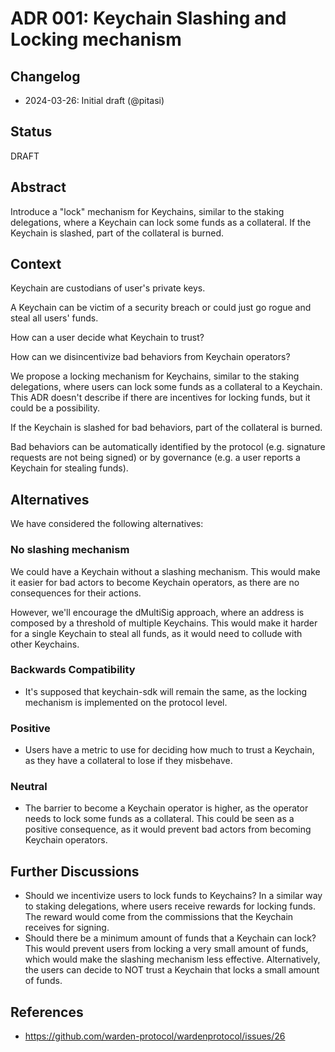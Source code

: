# ADR 001: Keychain Slashing and Locking mechanism

## Changelog

* 2024-03-26: Initial draft (@pitasi)

## Status

DRAFT

## Abstract

Introduce a "lock" mechanism for Keychains, similar to the staking delegations,
where a Keychain can lock some funds as a collateral. If the Keychain is
slashed, part of the collateral is burned.

## Context

Keychain are custodians of user's private keys.

A Keychain can be victim of a security breach or could just go rogue and steal
all users' funds.

How can a user decide what Keychain to trust?

How can we disincentivize bad behaviors from Keychain operators?

We propose a locking mechanism for Keychains, similar to the staking
delegations, where users can lock some funds as a collateral to a Keychain.
This ADR doesn't describe if there are incentives for locking funds, but it
could be a possibility.

If the Keychain is slashed for bad behaviors, part of the collateral is
burned.

Bad behaviors can be automatically identified by the protocol (e.g. signature
requests are not being signed) or by governance (e.g. a user reports a Keychain
for stealing funds).

## Alternatives

We have considered the following alternatives:

### No slashing mechanism

We could have a Keychain without a slashing mechanism. This would make it
easier for bad actors to become Keychain operators, as there are no
consequences for their actions.

However, we'll encourage the dMultiSig approach, where an address is composed
by a threshold of multiple Keychains. This would make it harder for a single
Keychain to steal all funds, as it would need to collude with other Keychains.

### Backwards Compatibility

- It's supposed that keychain-sdk will remain the same, as the locking mechanism is
  implemented on the protocol level.

### Positive

- Users have a metric to use for deciding how much to trust a Keychain, as they
  have a collateral to lose if they misbehave.

### Neutral

- The barrier to become a Keychain operator is higher, as the operator needs to
  lock some funds as a collateral. This could be seen as a positive consequence,
  as it would prevent bad actors from becoming Keychain operators.

## Further Discussions

- Should we incentivize users to lock funds to Keychains? In a similar way to
  staking delegations, where users receive rewards for locking funds. The
  reward would come from the commissions that the Keychain receives for
  signing.
- Should there be a minimum amount of funds that a Keychain can lock? This
  would prevent users from locking a very small amount of funds, which would
  make the slashing mechanism less effective. Alternatively, the users can
  decide to NOT trust a Keychain that locks a small amount of funds.

## References

* https://github.com/warden-protocol/wardenprotocol/issues/26
